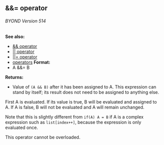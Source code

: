 ## &&= operator 
###### BYOND Version 514
**See also:**
+   [&& operator](/ref/operator/&&.md) 
+   [\|\| operator](/ref/operator/%7C%7C.md) 
+   [\|\|= operator](/ref/operator/%7C%7C=.md) 
+   [operators](/ref/operator.md) <!-- -->
**Format:**
+   A &&= B
<!-- -->
**Returns:**
+   Value of `(A && B)` after it has been assigned to A. This expression
    can stand by itself; its result does not need to be assigned to
    anything else.


First A is evaluated. If its value is true, B will be evaluated
and assigned to A. If A is false, B will not be evaluated and A will
remain unchanged. 

Note that this is slightly different from
`if(A) A = B` if A is a complex expression such as `list[index++]`,
because the expression is only evaluated once. 

This operator
cannot be overloaded.